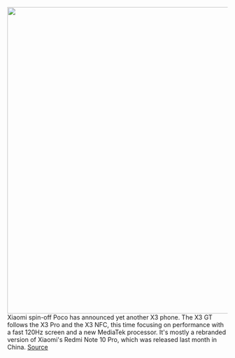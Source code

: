 <img src='https://cdn.vox-cdn.com/thumbor/TaFViICcTfWCZmQl6IgRZbJWyEs=/0x0:2040x1360/1200x800/filters:focal(857x517:1183x843)/cdn.vox-cdn.com/uploads/chorus_image/image/69643555/DSCF7729_2.0.jpeg' width='700px' /><br/>
Xiaomi spin-off Poco has announced yet another X3 phone. The X3 GT follows the X3 Pro and the X3 NFC, this time focusing on performance with a fast 120Hz screen and a new MediaTek processor. It's mostly a rebranded version of Xiaomi's Redmi Note 10 Pro, which was released last month in China.
<a href='https://www.theverge.com/2021/7/28/22597511/poco-x3-gt-announced-specs-features-regions'> Source <a/>